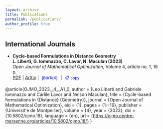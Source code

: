 ```yaml
---
layout: archive
title: Publications
permalink: /publications/
author_profile: true
---
```




## International Journals

- **Cycle-based Formulations in Distance Geometry**  
  **L. Liberti, G. Iommazzo, C. Lavor, N. Maculan (2023)**  
  *Open Journal of Mathematical Optimization*, Volume 4, article no. 1, 16 p.  
  [PDF](https://doi.org/10.5802/ojmo.18) | [ArXiv](https://arxiv.org/abs/2006.11523) | 
  <button onclick="toggleBibtex('bibtex-lil23')" style="background:none; border:none; color:blue; cursor:pointer;">[BibTeX]</button> | 
  <button onclick="copyBibtex('bibtex-lil23')" style="background:none; border:none; color:blue; cursor:pointer;">&#128203; copy</button>
  
  <div id="bibtex-lil23" style="display:none; padding: 10px; border: 1px solid #ddd; margin-top: 10px; font-family: monospace;">
    <pre>
@article{OJMO_2023__4__A1_0,
     author = {Leo Liberti and Gabriele Iommazzo and Carlile Lavor and Nelson Maculan},
     title = {Cycle-based formulations in {Distance} {Geometry}},
     journal = {Open Journal of Mathematical Optimization},
     eid = {1},
     pages = {1--16},
     publisher = {Universit\'e de Montpellier},
     volume = {4},
     year = {2023},
     doi = {10.5802/ojmo.18},
     language = {en},
     url = {https://ojmo.centre-mersenne.org/articles/10.5802/ojmo.18/}
    }
    </pre>
  </div>

<script>
function toggleBibtex(id) {
  var x = document.getElementById(id);
  if (x.style.display === "none") {
    x.style.display = "block";
  } else {
    x.style.display = "none";
  }
}

function copyBibtex(id) {
  var bibtexText = document.getElementById(id).getElementsByTagName('pre')[0].innerText;
  navigator.clipboard.writeText(bibtexText).then(function() {
    alert('BibTeX copied to clipboard!');
  }).catch(function() {
    alert('Failed to copy BibTeX');
  });
}
</script>
